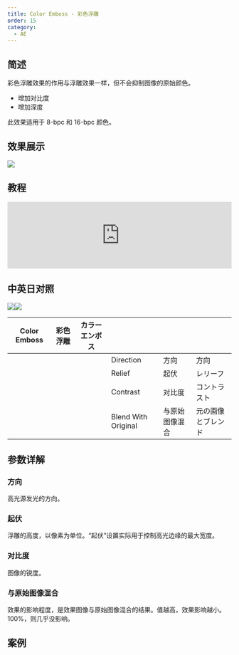 ```yaml
---
title: Color Emboss - 彩色浮雕
order: 15
category:
  - AE
---
```


## 简述

彩色浮雕效果的作用与浮雕效果一样，但不会抑制图像的原始颜色。

- 增加对比度
- 增加深度

此效果适用于 8-bpc 和 16-bpc 颜色。

## 效果展示

![](https://cdn.yuelili.com/20220102001146.png)

## 教程

<iframe src="https://player.bilibili.com/player.html?bvid=BV1e34y1X7Vj&page=81&high_quality=1" width="100%" allowfullscreen="allowfullscreen" frameborder="0"></iframe>

## 中英日对照

![](https://mir.yuelili.com/wp-content/uploads/user/AE/effects/AE-Effects-Stylize-Color_Emboss.png)![](https://mir.yuelili.com/wp-content/uploads/user/AE/effects/AE-Effects-Stylize-Color_Emboss_cn.png)

| Color Emboss | 彩色浮雕 | カラーエンボス |                     |                |                    |
| ------------ | -------- | -------------- | ------------------- | -------------- | ------------------ |
|              |          |                | Direction           | 方向           | 方向               |
|              |          |                | Relief              | 起伏           | レリーフ           |
|              |          |                | Contrast            | 对比度         | コントラスト       |
|              |          |                | Blend With Original | 与原始图像混合 | 元の画像とブレンド |

## 参数详解

### 方向

高光源发光的方向。

### 起伏

浮雕的高度，以像素为单位。“起伏”设置实际用于控制高光边缘的最大宽度。

### 对比度

图像的锐度。

### 与原始图像混合

效果的影响程度，是效果图像与原始图像混合的结果。值越高，效果影响越小。 100%，则几乎没影响。

## 案例
